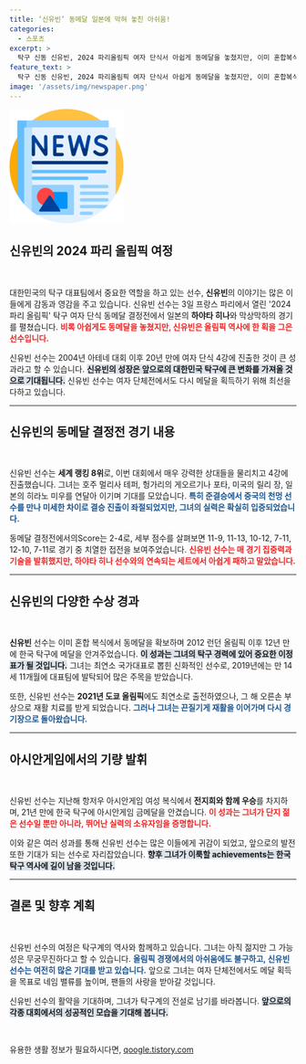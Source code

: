 ```yaml
---
title: ‘신유빈’ 동메달 일본에 막혀 놓친 아쉬움!
categories:
  - 스포츠
excerpt: >
  탁구 신동 신유빈, 2024 파리올림픽 여자 단식서 아쉽게 동메달을 놓쳤지만, 이미 혼합복식에서 메달을 확보하며 한국 탁구에 희망의 불씨를! 12년 만의 올림픽 메달의 주인공이 된 그의 도전은 계속된다.
feature_text: >
  탁구 신동 신유빈, 2024 파리올림픽 여자 단식서 아쉽게 동메달을 놓쳤지만, 이미 혼합복식에서 메달을 확보하며 한국 탁구에 희망의 불씨를! 12년 만의 올림픽 메달의 주인공이 된 그의 도전은 계속된다.
image: '/assets/img/newspaper.png'
---
```


<p><img src="/assets/img/newspaper.png" alt="kimp 속보" /></p>

<h2 data-ke-size="size26">신유빈의 2024 파리 올림픽 여정</h2>

<p data-ke-size="size16">&nbsp;</p>

<p>대한민국의 탁구 대표팀에서 중요한 역할을 하고 있는 선수, <strong>신유빈</strong>의 이야기는 많은 이들에게 감동과 영감을 주고 있습니다. 신유빈 선수는 3일 프랑스 파리에서 열린 '2024 파리 올림픽' 탁구 여자 단식 동메달 결정전에서 일본의 <strong>하야타 히나</strong>와 막상막하의 경기를 펼쳤습니다. <b><span style="color: #ee2323;">비록 아쉽게도 동메달을 놓쳤지만, 신유빈은 올림픽 역사에 한 획을 그은 선수입니다.</span></b></p>

<p>신유빈 선수는 2004년 아테네 대회 이후 20년 만에 여자 단식 4강에 진출한 것이 큰 성과라고 할 수 있습니다. <b><span style="background-color: #21538527;">신유빈의 성장은 앞으로의 대한민국 탁구에 큰 변화를 가져올 것으로 기대됩니다.</span></b> 신유빈 선수는 여자 단체전에서도 다시 메달을 획득하기 위해 최선을 다하고 있습니다. </p>

<hr>

<h2 data-ke-size="size26">신유빈의 동메달 결정전 경기 내용</h2>

<p data-ke-size="size16">&nbsp;</p>

<p>신유빈 선수는 <strong>세계 랭킹 8위</strong>로, 이번 대회에서 매우 강력한 상대들을 물리치고 4강에 진출했습니다. 그녀는 호주 멀리사 테퍼, 헝가리의 게오르기나 포타, 미국의 릴리 장, 일본의 히라노 미우를 연달아 이기며 기대를 모았습니다. <b><span style="color: #1a5490;">특히 준결승에서 중국의 천멍 선수를 만나 미세한 차이로 결승 진출이 좌절되었지만, 그녀의 실력은 확실히 입증되었습니다.</span></b></p>

<p>동메달 결정전에서의Score는 2-4로, 세부 점수를 살펴보면 11-9, 11-13, 10-12, 7-11, 12-10, 7-11로 경기 중 치열한 접전을 보여주었습니다. <b><span style="color: #ee2323;">신유빈 선수는 매 경기 집중력과 기술을 발휘했지만, 하야타 히나 선수와의 연속되는 세트에서 아쉽게 패하고 말았습니다.</span></b></p>

<hr>

<h2 data-ke-size="size26">신유빈의 다양한 수상 경과</h2>

<p data-ke-size="size16">&nbsp;</p>

<p><strong>신유빈</strong> 선수는 이미 혼합 복식에서 동메달을 확보하며 2012 런던 올림픽 이후 12년 만에 한국 탁구에 메달을 안겨주었습니다. <b><span style="background-color: #21538527;">이 성과는 그녀의 탁구 경력에 있어 중요한 이정표가 될 것입니다.</span></b> 그녀는 최연소 국가대표로 뽑힌 신화적인 선수로, 2019년에는 만 14세 11개월에 대표팀에 발탁되어 많은 주목을 받았습니다. </p>

<p>또한, 신유빈 선수는 <strong>2021년 도쿄 올림픽</strong>에도 최연소로 출전하였으나, 그 해 오른손 부상으로 재활 치료를 받게 되었습니다. <b><span style="color: #1a5490;">그러나 그녀는 끈질기게 재활을 이어가며 다시 경기장으로 돌아왔습니다.</span></b> </p>

<hr>

<h2 data-ke-size="size26">아시안게임에서의 기량 발휘</h2>

<p data-ke-size="size16">&nbsp;</p>

<p>신유빈 선수는 지난해 항저우 아시안게임 여성 복식에서 <strong>전지희와 함께 우승</strong>를 차지하며, 21년 만에 한국 탁구에 아시안게임 금메달을 안겼습니다. <b><span style="color: #ee2323;">이 성과는 그녀가 단지 젊은 선수일 뿐만 아니라, 뛰어난 실력의 소유자임을 증명합니다.</span></b> </p>

<p>이와 같은 여러 성과를 통해 신유빈 선수는 많은 이들에게 귀감이 되었고, 앞으로의 발전 또한 기대가 되는 선수로 자리잡았습니다. <b><span style="background-color: #21538527;">향후 그녀가 이룩할 achievements는 한국 탁구 역사에 길이 남을 것입니다.</span></b></p>

<hr>

<h2 data-ke-size="size26">결론 및 향후 계획</h2>

<p data-ke-size="size16">&nbsp;</p>

<p>신유빈 선수의 여정은 탁구계의 역사와 함께하고 있습니다. 그녀는 아직 젊지만 그 가능성은 무궁무진하다고 할 수 있습니다. <b><span style="color: #1a5490;">올림픽 경쟁에서의 아쉬움에도 불구하고, 신유빈 선수는 여전히 많은 기대를 받고 있습니다.</span></b> 앞으로 그녀는 여자 단체전에서도 메달 획득을 목표로 네임 밸류를 높이며, 팬들의 사랑을 받아갈 것입니다. </p>

<p>신유빈 선수의 활약을 기대하며, 그녀가 탁구계의 전설로 남기를 바라봅니다. <b><span style="background-color: #21538527;">앞으로의 각종 대회에서의 성공적인 모습을 기대해 봅니다.</span></b> </p>

<p data-ke-size="size16">&nbsp;</p>
유용한 생활 정보가 필요하시다면, <a href="https://qoogle.tistory.com" rel="dofollow">qoogle.tistory.com</a>



